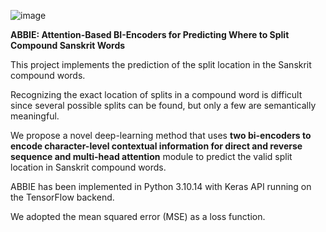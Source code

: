 ![image](https://github.com/user-attachments/assets/b5ed6ea3-4f13-4def-ab07-7083cfae8328)


**ABBIE: Attention-Based BI-Encoders for Predicting Where to Split Compound Sanskrit Words**

This project implements the prediction of the split location in the Sanskrit compound words. 

Recognizing the exact location of splits in a compound word is difficult since several possible splits can be found, but only a few are semantically meaningful.
 
We propose a novel deep-learning method that uses **two bi-encoders to encode character-level contextual information for direct and reverse sequence and multi-head attention** module to predict the valid split location in Sanskrit compound words.

ABBIE has been implemented in Python 3.10.14 with Keras API running on the TensorFlow backend. 

We adopted the mean squared error (MSE) as a loss function.
